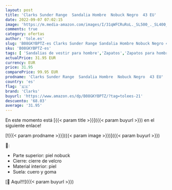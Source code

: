 ```yaml
---
layout: post
title: 'Clarks Sunder Range  Sandalia Hombre  Nobuck Negro  43 EU'
date: 2022-09-07 07:02:15
image: 'https://m.media-amazon.com/images/I/31qWFCRuRoL._SL500_._SL400_.jpg'
comments: true
category: ofertas
author: 'tole.es'
slug: 'B08GKYBPTZ-es Clarks Sunder Range Sandalia Hombre Nobuck Negro 43 EU'
sku: 'B08GKYBPTZ-es'
tags: [ 'Sandalias de vestir para hombre','Zapatos','Zapatos para hombre','Zapatos y complementos','clarks','sandalia','🇪🇸', ]
actualPrice: 31.95 EUR
currency: EUR
price: 31.95
comparePrice: 99.95 EUR
prodname: 'Clarks Sunder Range  Sandalia Hombre  Nobuck Negro  43 EU'
country: 'es'
flag: '🇪🇸'
brand: 'Clarks'
buyurl: 'https://www.amazon.es/dp/B08GKYBPTZ/?tag=tolees-21'
descuento: '68.03'
average: '31.95'
---
```


En este momento está [{{< param title >}}]({{< param buyurl >}}) en el siguiente enlace!

[![{{< param prodname >}}]({{< param image >}})]({{< param buyurl >}})

🔎:

- Parte superior: piel nobuck
- Cierre: cierre de velcro
- Material interior: piel
- Suela: cuero y goma

[🛒 Aquí!!!]({{< param buyurl >}})
